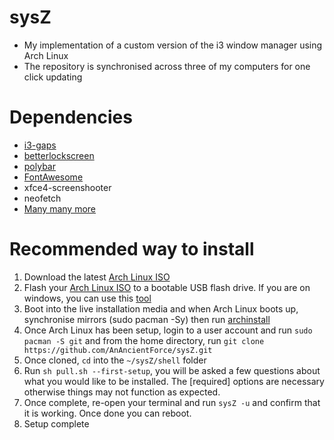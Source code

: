 # sysZ
* My implementation of a custom version of the i3 window manager using Arch Linux
* The repository is synchronised across three of my computers for one click updating

# Dependencies
- [i3-gaps](https://github.com/Airblader/i3)
- [betterlockscreen](https://github.com/betterlockscreen/betterlockscreen)
- [polybar](https://github.com/jaagr/polybar)
- [FontAwesome](https://github.com/FortAwesome/Font-Awesome)
- xfce4-screenshooter
- neofetch
- [Many many more](https://github.com/AnAncientForce/sysZ/blob/main/shell/pull.sh)

# Recommended way to install
1. Download the latest [Arch Linux ISO](https://archlinux.org/download/)
2. Flash your [Arch Linux ISO](https://archlinux.org/download/) to a bootable USB flash drive. If you are on windows, you can use this [tool](https://rufus.ie/en/)
3. Boot into the live installation media and when Arch Linux boots up, synchronise mirrors (sudo pacman -Sy) then run [archinstall](https://github.com/archlinux/archinstall)
4. Once Arch Linux has been setup, login to a user account and run `sudo pacman -S git` and from the home directory, run `git clone https://github.com/AnAncientForce/sysZ.git`
5. Once cloned, `cd` into the `~/sysZ/shell` folder
6. Run `sh pull.sh --first-setup`, you will be asked a few questions about what you would like to be installed. The [required] options are necessary otherwise things may not function as expected.
7.  Once complete, re-open your terminal and run `sysZ -u` and confirm that it is working. Once done you can reboot.
8.  Setup complete
